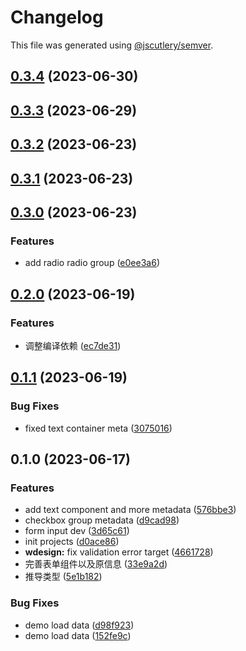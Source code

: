 # Changelog

This file was generated using [@jscutlery/semver](https://github.com/jscutlery/semver).

## [0.3.4](https://github.com/worldprinter/lowcode-material/compare/v0.3.3...v0.3.4) (2023-06-30)

## [0.3.3](https://github.com/worldprinter/lowcode-material/compare/v0.3.2...v0.3.3) (2023-06-29)

## [0.3.2](https://github.com/worldprinter/lowcode-material/compare/v0.3.1...v0.3.2) (2023-06-23)

## [0.3.1](https://github.com/worldprinter/lowcode-material/compare/v0.3.0...v0.3.1) (2023-06-23)

## [0.3.0](https://github.com/worldprinter/lowcode-material/compare/v0.2.0...v0.3.0) (2023-06-23)


### Features

* add radio radio group ([e0ee3a6](https://github.com/worldprinter/lowcode-material/commit/e0ee3a65c4ce89be99e76bc809097f8bac6c282e))

## [0.2.0](https://github.com/worldprinter/lowcode-material/compare/v0.1.1...v0.2.0) (2023-06-19)


### Features

* 调整编译依赖 ([ec7de31](https://github.com/worldprinter/lowcode-material/commit/ec7de31ca92e6661f8d9d5d38d4c6d20aaa07441))

## [0.1.1](https://github.com/worldprinter/lowcode-material/compare/v0.1.0...v0.1.1) (2023-06-19)


### Bug Fixes

* fixed text container meta ([3075016](https://github.com/worldprinter/lowcode-material/commit/30750167eee1b05c01909e5679f1a1e3150b8dbb))

## 0.1.0 (2023-06-17)


### Features

* add text component and more metadata ([576bbe3](https://github.com/worldprinter/lowcode-material/commit/576bbe33a324024cdd74d3c70ddc2b081d4b3884))
* checkbox group metadata ([d9cad98](https://github.com/worldprinter/lowcode-material/commit/d9cad98b950467e7ab6c8f12a4bf45173d6b956e))
* form input dev ([3d65c61](https://github.com/worldprinter/lowcode-material/commit/3d65c61c59a17f992e327c9ce6a27277d494943a))
* init projects ([d0ace86](https://github.com/worldprinter/lowcode-material/commit/d0ace86e55ecea0c8362a690e0b15526898b9b13))
* **wdesign:** fix validation error target ([4661728](https://github.com/worldprinter/lowcode-material/commit/4661728d531525bdbcc1ea2ebb6f1545fff1de3f))
* 完善表单组件以及原信息 ([33e9a2d](https://github.com/worldprinter/lowcode-material/commit/33e9a2d667db40d504e2beccc20ec8ebeba8e9fa))
* 推导类型 ([5e1b182](https://github.com/worldprinter/lowcode-material/commit/5e1b182991fd78322428eef4b92c5e403d9af458))


### Bug Fixes

* demo load data ([d98f923](https://github.com/worldprinter/lowcode-material/commit/d98f923c8caba4518a362d32d6535575b4808836))
* demo load data ([152fe9c](https://github.com/worldprinter/lowcode-material/commit/152fe9c3199019a13d98d5a0df752800bd443a38))
